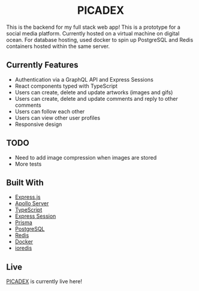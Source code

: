 <h1 align="center">
  PICADEX
</h1>

This is the backend for my full stack web app! This is a prototype for a social media platform. Currently hosted on a virtual machine on digital ocean. For database hosting, used docker to spin up PostgreSQL and Redis containers hosted within the same server.

## Currently Features

-   Authentication via a GraphQL API and Express Sessions
-   React components typed with TypeScript
-   Users can create, delete and update artworks (images and gifs)
-   Users can create, delete and update comments and reply to other comments
-   Users can follow each other
-   Users can view other user profiles
-   Responsive design

## TODO

-   Need to add image compression when images are stored
-   More tests

## Built With

-   [Express.js](https://expressjs.com/)
-   [Apollo Server](https://www.apollographql.com/docs/apollo-server/)
-   [TypeScript](https://www.typescriptlang.org)
-   [Express Session](https://www.npmjs.com/package/express-session)
-   [Prisma](https://www.prisma.io/)
-   [PostgreSQL](https://www.postgresql.org/)
-   [Redis](https://redis.io/)
-   [Docker](https://www.docker.com/)
-   [ioredis](https://www.npmjs.com/package/ioredis)

## Live

[PICADEX](https://remaster-client.vercel.app/) is currently live here!
